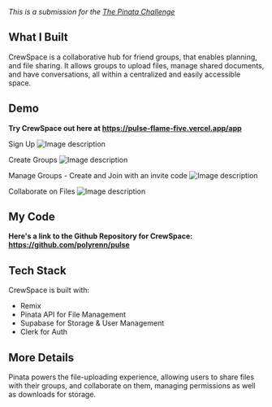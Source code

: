 *This is a submission for the [The Pinata Challenge ](https://dev.to/challenges/pinata)*

## What I Built
CrewSpace is a collaborative hub for friend groups, that enables planning, and file sharing. It allows groups to upload files, manage shared documents, and have conversations, all within a centralized and easily accessible space.

## Demo
**Try CrewSpace out here at https://pulse-flame-five.vercel.app/app**

Sign Up
![Image description](https://dev-to-uploads.s3.amazonaws.com/uploads/articles/rmsodv48ngugnlfz8dl5.jpg)

Create Groups
![Image description](https://dev-to-uploads.s3.amazonaws.com/uploads/articles/3gka0m6i2lv6u06dm8lv.jpg)

Manage Groups - Create and Join with an invite code
![Image description](https://dev-to-uploads.s3.amazonaws.com/uploads/articles/vaxh7m0ld2wtgr9ks3ma.jpg)

Collaborate on Files
![Image description](https://dev-to-uploads.s3.amazonaws.com/uploads/articles/vmybyly2y9mse7eorheb.jpg)



## My Code
**Here's a link to the Github Repository for CrewSpace: https://github.com/polyrenn/pulse**


## Tech Stack
CrewSpace is built with:
- Remix 
- Pinata API for File Management
- Supabase for Storage & User Management
- Clerk for Auth

## More Details
Pinata powers the file-uploading experience, allowing users to share files with their groups, and collaborate on them, managing permissions as well as downloads for storage. 



<!-- Don't forget to add a cover image (if you want). -->

<!-- Thanks for participating! -->